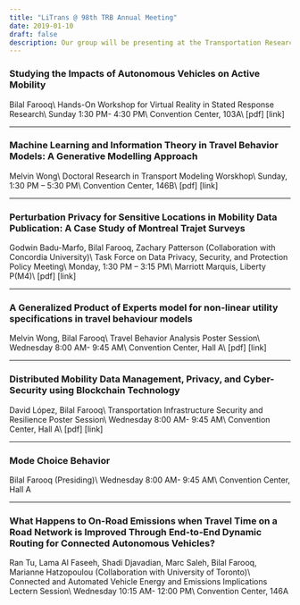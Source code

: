 ```yaml
---
title: "LiTrans @ 98th TRB Annual Meeting"
date: 2019-01-10
draft: false
description: Our group will be presenting at the Transportation Research Board (TRB) 98th Annual Meeting to be held on January 13–17, 2019.
---
```


### Studying the Impacts of Autonomous Vehicles on Active Mobility
Bilal Farooq\\
Hands-On Workshop for Virtual Reality in Stated Response Research\\
Sunday 1:30 PM- 4:30 PM\\
Convention Center, 103A\\
[pdf] [link]

***

### Machine Learning and Information Theory in Travel Behavior Models: A Generative Modelling Approach
Melvin Wong\\
Doctoral Research in Transport Modeling Worskhop\\
Sunday, 1:30 PM – 5:30 PM\\
Convention Center, 146B\\
[pdf] [link]

***

### Perturbation Privacy for Sensitive Locations in Mobility Data Publication: A Case Study of Montreal Trajet Surveys
Godwin Badu-Marfo, Bilal Farooq, Zachary Patterson (Collaboration with Concordia University)\\
Task Force on Data Privacy, Security, and Protection Policy Meeting\\
Monday, 1:30 PM – 3:15 PM\\
Marriott Marquis, Liberty P(M4)\\
[pdf] [link]

***

### A Generalized Product of Experts model for non-linear utility specifications in travel behaviour models
Melvin Wong, Bilal Farooq\\
Travel Behavior Analysis Poster Session\\
Wednesday 8:00 AM- 9:45 AM\\
Convention Center, Hall A\\
[pdf] [link]

***

### Distributed Mobility Data Management, Privacy, and Cyber-Security using Blockchain Technology
David López, Bilal Farooq\\
Transportation Infrastructure Security and Resilience Poster Session\\
Wednesday 8:00 AM- 9:45 AM\\
Convention Center, Hall A\\
[pdf] [link]

***

### Mode Choice Behavior
Bilal Farooq (Presiding)\\
Wednesday 8:00 AM- 9:45 AM\\
Convention Center, Hall A

***

### What Happens to On-Road Emissions when Travel Time on a Road Network is Improved Through End-to-End Dynamic Routing for Connected Autonomous Vehicles?
Ran Tu, Lama Al Faseeh, Shadi Djavadian, Marc Saleh, Bilal Farooq, Marianne Hatzopoulou (Collaboration with University of Toronto)\\
Connected and Automated Vehicle Energy and Emissions Implications Lectern Session\\
Wednesday 10:15 AM- 12:00 PM\\
Convention Center, 146A
